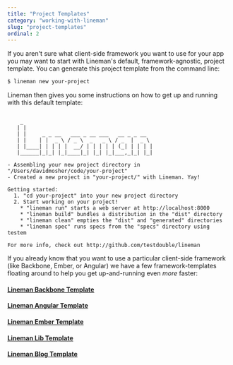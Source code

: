 ```yaml
---
title: "Project Templates"
category: "working-with-lineman"
slug: "project-templates"
ordinal: 2
---
```


If you aren't sure what client-side framework you want to use for your app you may want to start with Lineman's default, framework-agnostic, project template. You can generate this project template from the command line:

```bash
$ lineman new your-project
```

Lineman then gives you some instructions on how to get up and running with this default template:

<pre><code>
    _
   | |
   | |     _ _ __   ___ _ __ ___   __ _ _ __
   | |    | |  _ \ / _ \  _   _ \ / _  |  _ \
   | |____| | | | |  __/ | | | | | (_| | | | |
   |______|_|_| |_|____|_| |_| |_|___,_|_| |_|

- Assembling your new project directory in "/Users/davidmosher/code/your-project"
- Created a new project in "your-project/" with Lineman. Yay!

Getting started:
  1. "cd your-project" into your new project directory
  2. Start working on your project!
    * "lineman run" starts a web server at http://localhost:8000
    * "lineman build" bundles a distribution in the "dist" directory
    * "lineman clean" empties the "dist" and "generated" directories
    * "lineman spec" runs specs from the "specs" directory using testem

For more info, check out http://github.com/testdouble/lineman
</code></pre>

If you already know that you want to use a particular client-side framework (like Backbone, Ember, or Angular) we have a few framework-templates floating around to help you get up-and-running even _more_ faster:

<div class="template-projects">
  <a href="https://github.com/testdouble/lineman-backbone-template" target="_blank">
    <div class="templates backbone"></div>
    <h4>Lineman Backbone Template</h4>
  </a>
  <a href="https://github.com/testdouble/lineman-angular-template" target="_blank">
    <div class="templates angular"></div>
    <h4>Lineman Angular Template</h4>
  </a>
  <a href="https://github.com/testdouble/lineman-ember-template" target="_blank">
    <div class="templates ember"></div>
    <h4>Lineman Ember Template</h4>
  </a>
  <a href="https://github.com/testdouble/lineman-lib-template" target="_blank">
    <div class="templates lib"></div>
    <h4>Lineman Lib Template</h4>
  </a>
  <a href="https://github.com/testdouble/lineman-blog" target="_blank">
    <div class="templates blog"></div>
    <h4>Lineman Blog Template</h4>
  </a>
</div>
